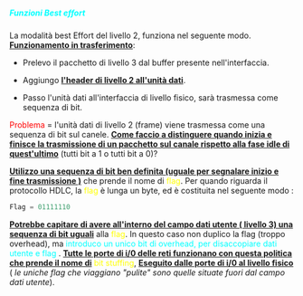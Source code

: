 <h5 style=color:cyan>Funzioni Best effort</h5>
La modalità best Effort del livello 2, funziona nel seguente modo. <b><u>Funzionamento in trasferimento</u></b>:

- Prelevo il pacchetto di livello 3 dal buffer presente nell'interfaccia. 

- Aggiungo <b><u>l'header di livello 2 all'unità dati</u></b>.

- Passo l'unità dati all'interfaccia di livello fisico, sarà trasmessa come sequenza di bit. 

<span style=color:red>Problema</span> = l'unità dati di livello 2 (frame) viene trasmessa come una sequenza di bit sul canele. <b><u>Come faccio a distinguere quando inizia e finisce la trasmissione di un pacchetto sul canale rispetto alla fase idle di quest'ultimo</u></b> (tutti bit a 1 o tutti bit a 0)?

<b><u>Utilizzo una sequenza di bit ben definita (uguale per segnalare inizio e fine trasmissione )</u></b> che prende il nome di <span style=color:yellow>flag</span>. 
Per quando riguarda il protocollo HDLC, la <span style=color:yellow>flag</span> è lunga un byte, ed è costituita nel seguente modo : 

``` c 
Flag = 01111110
```

<b><u>Potrebbe capitare di avere all'interno del campo dati utente ( livello 3) una sequenza di bit uguali</u></b> alla <span style=color:yellow>flag</span>. In questo caso non duplico la flag (troppo overhead), ma <span style=color:cyan>introduco un unico bit di overhead, per disaccopiare dati utente e flag</span> . 
<b><u>Tutte le porte di i/0 delle reti funzionano con questa politica che prende il nome di</u></b> <span style=color:yellow>bit stuffing</span>, <b><u>Eseguito dalle porte di i/0 al livello fisico</u></b> ( *le uniche flag che viaggiano "pulite" sono quelle situate fuori dal campo dati utente*).